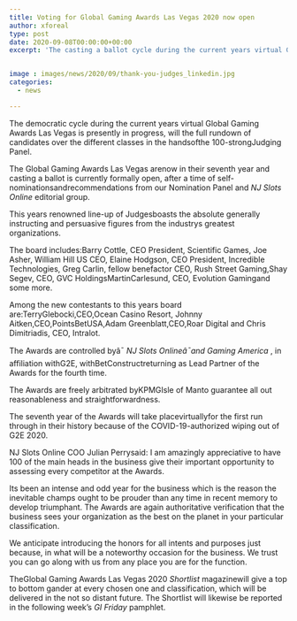 ```yaml
---
title: Voting for Global Gaming Awards Las Vegas 2020 now open
author: xforeal 
type: post
date: 2020-09-08T00:00:00+00:00
excerpt: 'The casting a ballot cycle during the current years virtual Global Gaming Awards Las Vegas is presently in progress, will the full rundown of candidates over the different classes in the handsofthe 100-strongJudging Panel '


image : images/news/2020/09/thank-you-judges_linkedin.jpg
categories:
  - news

---
```

The democratic cycle during the current years virtual Global Gaming Awards Las Vegas is presently in progress, will the full rundown of candidates over the different classes in the handsofthe 100-strongJudging Panel. 

The Global Gaming Awards Las Vegas arenow in their seventh year and casting a ballot is currently formally open, after a time of self-nominationsandrecommendations from our Nomination Panel and _NJ Slots Online_ editorial group. 

This years renowned line-up of Judgesboasts the absolute generally instructing and persuasive figures from the industrys greatest organizations. 

The board includes:Barry Cottle, CEO President, Scientific Games, Joe Asher, William Hill US CEO, Elaine Hodgson, CEO President, Incredible Technologies, Greg Carlin, fellow benefactor CEO, Rush Street Gaming,Shay Segev, CEO, GVC HoldingsMartinCarlesund, CEO, Evolution Gamingand some more. 

Among the new contestants to this years board are:TerryGlebocki,CEO,Ocean Casino Resort, Johnny Aitken,CEO,PointsBetUSA,Adam Greenblatt,CEO,Roar Digital and Chris Dimitriadis, CEO, Intralot. 

The Awards are controlled byâ¯ _NJ Slots Onlineâ¯and Gaming America_ , in affiliation withG2E, withBetConstructreturning as Lead Partner of the Awards for the fourth time. 

The Awards are freely arbitrated byKPMGIsle of Manto guarantee all out reasonableness and straightforwardness. 

The seventh year of the Awards will take placevirtuallyfor the first run through in their history because of the COVID-19-authorized wiping out of G2E 2020. 

NJ Slots Online COO Julian Perrysaid: I am amazingly appreciative to have 100 of the main heads in the business give their important opportunity to assessing every competitor at the Awards. 

Its been an intense and odd year for the business which is the reason the inevitable champs ought to be prouder than any time in recent memory to develop triumphant. The Awards are again authoritative verification that the business sees your organization as the best on the planet in your particular classification. 

We anticipate introducing the honors for all intents and purposes just because, in what will be a noteworthy occasion for the business. We trust you can go along with us from any place you are for the function. 

TheGlobal Gaming Awards Las Vegas 2020 _Shortlist_ magazinewill give a top to bottom gander at every chosen one and classification, which will be delivered in the not so distant future. The Shortlist will likewise be reported in the following week&#8217;s _GI Friday_ pamphlet.